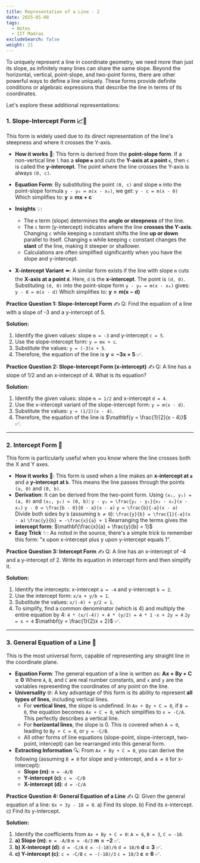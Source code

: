 ```yaml
---
title: Representation of a Line - 2
date: 2025-05-08
tags:
  - Notes 
  - IIT Madras
excludeSearch: false
weight: 21
---
```


To uniquely represent a line in coordinate geometry, we need more than just its slope, as infinitely many lines can share the same slope. Beyond the horizontal, vertical, point-slope, and two-point forms, there are other powerful ways to define a line uniquely. These forms provide definite conditions or algebraic expressions that describe the line in terms of its coordinates.

Let's explore these additional representations:

### 1. Slope-Intercept Form 📈📍
This form is widely used due to its direct representation of the line's steepness and where it crosses the Y-axis.

*   **How it works** 🤔: This form is derived from the **point-slope form**. If a non-vertical line `l` has a **slope `m`** and cuts the **Y-axis at a point `c`**, then `c` is called the **y-intercept**. The point where the line crosses the Y-axis is always `(0, c)`.
*   **Equation Form**: By substituting the point `(0, c)` and slope `m` into the point-slope formula `y - y₀ = m(x - x₀)`, we get:
    `y - c = m(x - 0)`
    Which simplifies to:
    $\mathbf{y = mx + c}$
*   **Insights** 💡:
    *   The `m` term (slope) determines the **angle or steepness** of the line.
    *   The `c` term (y-intercept) indicates where the line **crosses the Y-axis**. Changing `c` while keeping `m` constant shifts the line **up or down** parallel to itself. Changing `m` while keeping `c` constant changes the **slant** of the line, making it steeper or shallower.
    *   Calculations are often simplified significantly when you have the slope and y-intercept.

*   **X-intercept Variant** ⬅️:
    A similar form exists if the line with slope `m` cuts the **X-axis at a point `d`**. Here, `d` is the **x-intercept**. The point is `(d, 0)`.
    Substituting `(d, 0)` into the point-slope form `y - y₀ = m(x - x₀)` gives:
    `y - 0 = m(x - d)`
    Which simplifies to:
    $\mathbf{y = m(x - d)}$

**Practice Question 1: Slope-Intercept Form** ✍️
Q: Find the equation of a line with a slope of -3 and a y-intercept of 5.

**Solution:**
1.  Identify the given values: slope `m = -3` and y-intercept `c = 5`.
2.  Use the slope-intercept form: `y = mx + c`.
3.  Substitute the values: `y = (-3)x + 5`.
4.  Therefore, the equation of the line is $\mathbf{y = -3x + 5}$ ✅.

**Practice Question 2: Slope-Intercept Form (x-intercept)** ✍️
Q: A line has a slope of 1/2 and an x-intercept of 4. What is its equation?

**Solution:**
1.  Identify the given values: slope `m = 1/2` and x-intercept `d = 4`.
2.  Use the x-intercept variant of the slope-intercept form: `y = m(x - d)`.
3.  Substitute the values: `y = (1/2)(x - 4)`.
4.  Therefore, the equation of the line is $\mathbf{y = \frac{1}{2}(x - 4)}$ ✅.

---

### 2. Intercept Form 🎯
This form is particularly useful when you know where the line crosses both the X and Y axes.

*   **How it works** 🤔: This form is used when a line makes an **x-intercept at `a`** and a **y-intercept at `b`**. This means the line passes through the points `(a, 0)` and `(0, b)`.
*   **Derivation**: It can be derived from the two-point form. Using `(x₁, y₁) = (a, 0)` and `(x₂, y₂) = (0, b)`:
    `y - y₁ = \frac{y₂ - y₁}{x₂ - x₁}(x - x₁)`
    `y - 0 = \frac{b - 0}{0 - a}(x - a)`
    `y = \frac{b}{-a}(x - a)`
    Divide both sides by `b` (assuming `b ≠ 0`):
    `\frac{y}{b} = \frac{1}{-a}(x - a)`
    `\frac{y}{b} = -\frac{x}{a} + 1`
    Rearranging the terms gives the **intercept form**:
    $\mathbf{\frac{x}{a} + \frac{y}{b} = 1}$
*   **Easy Trick** ✨: As noted in the source, there's a simple trick to remember this form: "x upon x-intercept plus y upon y-intercept equals 1".

**Practice Question 3: Intercept Form** ✍️
Q: A line has an x-intercept of -4 and a y-intercept of 2. Write its equation in intercept form and then simplify it.

**Solution:**
1.  Identify the intercepts: x-intercept `a = -4` and y-intercept `b = 2`.
2.  Use the intercept form: `x/a + y/b = 1`.
3.  Substitute the values: `x/(-4) + y/2 = 1`.
4.  To simplify, find a common denominator (which is 4) and multiply the entire equation by 4:
    `4 * (x/(-4)) + 4 * (y/2) = 4 * 1`
    `-x + 2y = 4`
    `2y = x + 4`
    $\mathbf{y = \frac{1}{2}x + 2}$ ✅.

---

### 3. General Equation of a Line 📏
This is the most universal form, capable of representing any straight line in the coordinate plane.

*   **Equation Form**: The general equation of a line is written as:
    $\mathbf{Ax + By + C = 0}$
    Where `A`, `B`, and `C` are real number constants, and `x` and `y` are the variables representing the coordinates of any point on the line.
*   **Universality** 🌐: A key advantage of this form is its ability to represent **all types of lines**, including vertical lines.
    *   For **vertical lines**, the slope is undefined. In `Ax + By + C = 0`, if `B = 0`, the equation becomes `Ax + C = 0`, which simplifies to `x = -C/A`. This perfectly describes a vertical line.
    *   For **horizontal lines**, the slope is 0. This is covered when `A = 0`, leading to `By + C = 0`, or `y = -C/B`.
    *   All other forms of line equations (slope-point, slope-intercept, two-point, intercept) can be rearranged into this general form.
*   **Extracting Information** 🔍: From `Ax + By + C = 0`, you can derive the following (assuming `B ≠ 0` for slope and y-intercept, and `A ≠ 0` for x-intercept):
    *   **Slope (m)**: `m = -A/B`
    *   **Y-intercept (c)**: `c = -C/B`
    *   **X-intercept (d)**: `d = -C/A`

**Practice Question 4: General Equation of a Line** ✍️
Q: Given the general equation of a line: `6x + 3y - 18 = 0`.
    a) Find its slope.
    b) Find its x-intercept.
    c) Find its y-intercept.

**Solution:**
1.  Identify the coefficients from `Ax + By + C = 0`: `A = 6`, `B = 3`, `C = -18`.
2.  **a) Slope (m)**:
    `m = -A/B`
    `m = -6/3`
    $\mathbf{m = -2}$ ✅.
3.  **b) X-intercept (d)**:
    `d = -C/A`
    `d = -(-18)/6`
    `d = 18/6`
    $\mathbf{d = 3}$ ✅.
4.  **c) Y-intercept (c)**:
    `c = -C/B`
    `c = -(-18)/3`
    `c = 18/3`
    $\mathbf{c = 6}$ ✅.